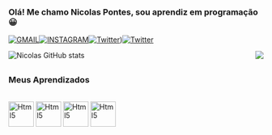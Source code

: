 ### Olá! Me chamo Nicolas Pontes, sou aprendiz em programação 😀

  [![GMAIL](https://img.shields.io/badge/Gmail-D14836?style=for-the-badge&logo=gmail&logoColor=white)](mailto:nicolas.pontesfigueiredo@gmail.com)[![INSTAGRAM](https://img.shields.io/badge/Instagram-E4405F?style=for-the-badge&logo=instagram&logoColor=white)](https://www.instagram.com/pontesnicolas_/)[![Twitter](https://img.shields.io/badge/Twitter-1DA1F2?style=for-the-badge&logo=twitter&logoColor=white)](https://x.com/pontesnicolas3))[![Twitter](https://img.shields.io/badge/LinkedIn-0077B5?style=for-the-badge&logo=linkedin&logoColor=white)](https://www.linkedin.com/in/nicolas-de-pontes-643511243/) 
  
  ![Nicolas GitHub stats](https://github-readme-stats.vercel.app/api?username=NicolasPontes&theme=gotham&show_icons=true)<img align="right" src ="https://cdn.discordapp.com/attachments/841679081661923348/990348672015429662/picasion.com_2d15db9f1a676fde5cbdb33f64f2b00d.gif">
  
  ##

### Meus Aprendizados 
  <div style = "display: inline_block"> <br/>
    <img width = "50" heigth = "50" align = "center" alt = "Html5" src="https://cdn.jsdelivr.net/gh/devicons/devicon/icons/html5/html5-plain-wordmark.svg" />
    <img width = "50" heigth = "50" align = "center" alt = "Html5" src="https://cdn.jsdelivr.net/gh/devicons/devicon/icons/css3/css3-plain-wordmark.svg" />
    <img width = "50" heigth = "50" align = "center" alt = "Html5" src="https://cdn.jsdelivr.net/gh/devicons/devicon/icons/bootstrap/bootstrap-plain-wordmark.svg" />
    <img width = "50" heigth = "50" align = "center" alt = "Html5" src="https://cdn.jsdelivr.net/gh/devicons/devicon/icons/python/python-plain-wordmark.svg" />  
  </div>
 
